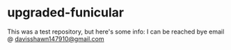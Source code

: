 # upgraded-funicular
This was a test repository, but here's some info:
I can be reached bye email @ davisshawn147910@gmail.com
